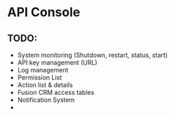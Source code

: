 # API Console

## TODO:

 * System monitoring (Shutdown, restart, status, start)
 * API key management (URL)
 * Log management
 * Permission List
 * Action list & details
 * Fusion CRM access tables
 * Notification System 
 * 
